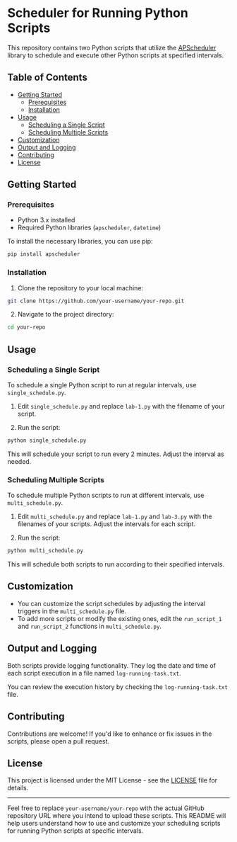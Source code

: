 # Scheduler for Running Python Scripts

This repository contains two Python scripts that utilize the [APScheduler](https://apscheduler.readthedocs.io/en/stable/index.html) library to schedule and execute other Python scripts at specified intervals.

## Table of Contents

- [Getting Started](#getting-started)
  - [Prerequisites](#prerequisites)
  - [Installation](#installation)
- [Usage](#usage)
  - [Scheduling a Single Script](#scheduling-a-single-script)
  - [Scheduling Multiple Scripts](#scheduling-multiple-scripts)
- [Customization](#customization)
- [Output and Logging](#output-and-logging)
- [Contributing](#contributing)
- [License](#license)

## Getting Started

### Prerequisites

- Python 3.x installed
- Required Python libraries (`apscheduler`, `datetime`)

To install the necessary libraries, you can use pip:

```bash
pip install apscheduler
```

### Installation

1. Clone the repository to your local machine:

```bash
git clone https://github.com/your-username/your-repo.git
```

2. Navigate to the project directory:

```bash
cd your-repo
```

## Usage

### Scheduling a Single Script

To schedule a single Python script to run at regular intervals, use `single_schedule.py`.

1. Edit `single_schedule.py` and replace `lab-1.py` with the filename of your script.

2. Run the script:

```bash
python single_schedule.py
```

This will schedule your script to run every 2 minutes. Adjust the interval as needed.

### Scheduling Multiple Scripts

To schedule multiple Python scripts to run at different intervals, use `multi_schedule.py`.

1. Edit `multi_schedule.py` and replace `lab-1.py` and `lab-3.py` with the filenames of your scripts. Adjust the intervals for each script.

2. Run the script:

```bash
python multi_schedule.py
```

This will schedule both scripts to run according to their specified intervals.

## Customization

- You can customize the script schedules by adjusting the interval triggers in the `multi_schedule.py` file.
- To add more scripts or modify the existing ones, edit the `run_script_1` and `run_script_2` functions in `multi_schedule.py`.

## Output and Logging

Both scripts provide logging functionality. They log the date and time of each script execution in a file named `log-running-task.txt`.

You can review the execution history by checking the `log-running-task.txt` file.

## Contributing

Contributions are welcome! If you'd like to enhance or fix issues in the scripts, please open a pull request.

## License

This project is licensed under the MIT License - see the [LICENSE](LICENSE) file for details.

---

Feel free to replace `your-username/your-repo` with the actual GitHub repository URL where you intend to upload these scripts. This README will help users understand how to use and customize your scheduling scripts for running Python scripts at specific intervals.
